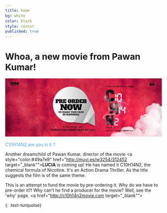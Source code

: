 ```yaml
---
title: home
bg: white
color: black
style: center
published: true
---
```


# **Whoa, a new movie from Pawan Kumar!**

![](/img/c10h14n2-red.jpg)



<p style="color:#49a7e9">C10H14N2 are you in it ?</p>




Another dreamchild of Pawan Kumar, director of the movie <a style="color:#49a7e9" href="http://muvi.es/w3254/312452 target="_blank""><b>LUCIA</b></a> is coming up! He has named it C10H14N2, the chemical formula of Nicotine. It's an Action Drama Thriller. As the title suggests the film is of the same theme.

This is an attempt to fund the movie by pre-ordering it. Why do we have to pre-order it?! Why can't he find a producer for the movie? Well, see the 'why' page.
<a href="http://c10h14n2movie.com target="_blank""><span id="forkongithub"></span></a>

{: .text-turquoise}

